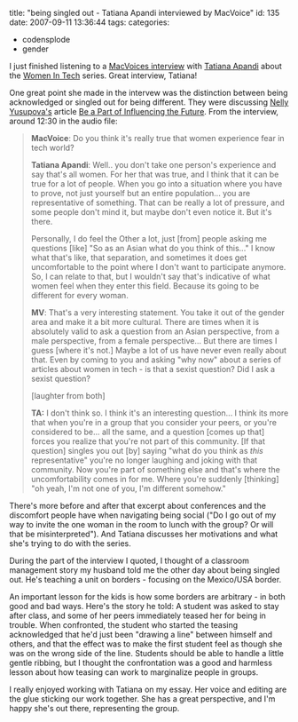 title: "being singled out - Tatiana Apandi interviewed by MacVoice"
id: 135
date: 2007-09-11 13:36:44
tags: 
categories: 
- codensplode
- gender

I just finished listening to a [MacVoices interview](http://www.macvoices.com/wordpress/macvoices-789-tatiana-apandi-on-oreillys-women-of-technology-hear-us-roar-series/) with [Tatiana Apandi](http://www.oreillynet.com/pub/au/3160) about the [Women In Tech](http://www.oreillynet.com/womenintech/) series. Great interview, Tatiana!

One great point she made in the intervew was the distinction between being acknowledged or singled out for being different. They were discussing [Nelly Yusupova's](http://www.oreillynet.com/pub/au/3165) article [Be a Part of Influencing the Future](http://www.chesnok.com/daily/a%20Part%20of%20Influencing%20the%20Future). From the interview, around 12:30 in the audio file:

> **MacVoice**: Do you think it's really true that women experience fear in tech world?
> 
> **Tatiana Apandi**: Well.. you don't take one person's experience and say that's all women. For her that was true, and I think that  it can be true for a lot of people. When you go into a situation where you have to prove, not just yourself but an entire population... you are representative of something. That can be really a lot of pressure, and some people don't mind it, but maybe don't even notice it. But it's there.
> 
> Personally, I do feel the Other a lot, just [from] people asking me questions [like] "So as an Asian what do you think of this..." I know what that's like, that separation, and sometimes it does get uncomfortable to the point where I don't want to participate anymore. So, I can relate to that, but I wouldn't say that's indicative of what women feel when they enter this field. Because its going to be different for every woman.
> 
> **MV**: That's a very interesting statement. You take it out of the gender area and make it a bit more cultural. There are times when it is absolutely valid to ask a question from an Asian perspective, from a male perspective, from a female perspective... But there are times I guess [where it's not.] Maybe a lot of us have never even really about that. Even by coming to you and asking "why now" about a series of articles about women in tech - is that a sexist question? Did I ask a sexist question?
> 
> [laughter from both]
> 
> **TA:** I don't think so. I think it's an interesting question... I think its more that when you're in a group that you consider your peers, or you're considered to be... all the same, and a question [comes up that] forces you realize that you're not part of this community. [If that question] singles you out [by] saying "what do you think as *this* representative" you're no longer laughing and joking with that community. Now you're part of something else and that's where the uncomfortability comes in for me. Where you're suddenly [thinking] "oh yeah, I'm not one of you, I'm different somehow."

There's more before and after that excerpt about conferences and the discomfort people have when navigating being social ("Do I go out of my way to invite the one woman in the room to lunch with the group? Or will that be misinterpreted"). And Tatiana discusses her motivations and what she's trying to do with the series.

During the part of the interview I quoted, I thought of a classroom management story my husband told me the other day about being singled out. He's teaching a unit on borders - focusing on the Mexico/USA border.

An important lesson for the kids is how some borders are arbitrary - in both good and bad ways. Here's the story he told: A student was asked to stay after class, and some of her peers immediately teased her for being in trouble. When confronted, the student who started the teasing acknowledged that he'd just been "drawing a line" between himself and others, and that the effect was to make the first student feel as though she was on the wrong side of the line. Students should be able to handle a little gentle ribbing, but I thought the confrontation was a good and harmless lesson about how teasing can work to marginalize people in groups.

I really enjoyed working with Tatiana on my essay. Her voice and editing are the glue sticking our work together. She has a great perspective, and I'm happy she's out there, representing the group.
